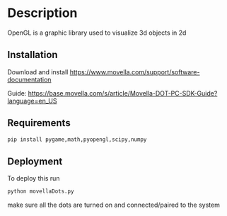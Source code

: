 
# Description
OpenGL is a graphic library used to visualize 3d objects in 2d



## Installation
Download and install 
https://www.movella.com/support/software-documentation

Guide:
https://base.movella.com/s/article/Movella-DOT-PC-SDK-Guide?language=en_US

## Requirements
```bash
pip install pygame,math,pyopengl,scipy,numpy
```


## Deployment

To deploy this run

```bash
python movellaDots.py
```
make sure all the dots are turned on and connected/paired to the system
